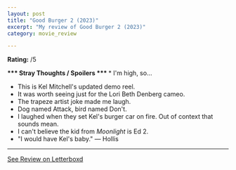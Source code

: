 ```yaml
---
layout: post
title: "Good Burger 2 (2023)"
excerpt: "My review of Good Burger 2 (2023)"
category: movie_review

---
```


**Rating:** /5

<b>*** Stray Thoughts / Spoilers ***
</b>* I'm high, so...
* This is Kel Mitchell's updated demo reel.
* It was worth seeing just for the Lori Beth Denberg cameo.
* The trapeze artist joke made me laugh.
* Dog named Attack, bird named Don't.
* I laughed when they set Kel's burger car on fire. Out of context that sounds mean.
* I can't believe the kid from <i>Moonlight</i> is Ed 2.
* "I would have Kel's baby." — Hollis

<hr>

[See Review on Letterboxd](https://boxd.it/6DC5jn)
